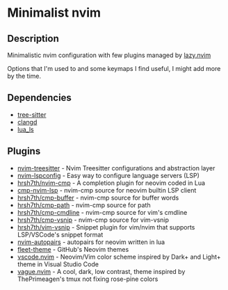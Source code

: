 # Minimalist nvim

## Description

Minimalistic nvim configuration with few plugins managed by [lazy.nvim](https://github.com/folke/lazy.nvim)

Options that I'm used to and some keymaps I find useful, I might add more by the time.

## Dependencies

- [tree-sitter](https://tree-sitter.github.io/tree-sitter/)
- [clangd](https://clangd.llvm.org/)
- [lua_ls](https://github.com/LuaLS/lua-language-server)

## Plugins

- [nvim-treesitter](https://github.com/nvim-treesitter/nvim-treesitter) - Nvim Treesitter configurations and abstraction layer
- [nvim-lspconfig](https://github.com/neovim/nvim-lspconfig) - Easy way to configure language servers (LSP)
- [hrsh7th/nvim-cmp](https://github.com/hrsh7th/nvim-cmp) - A completion plugin for neovim coded in Lua
- [cmp-nvim-lsp](https://github.com/hrsh7th/cmp-nvim-lsp) - nvim-cmp source for neovim builtin LSP client 
- [hrsh7th/cmp-buffer](https://github.com/hrsh7th/cmp-buffer) - nvim-cmp source for buffer words
- [hrsh7th/cmp-path](https://github.com/hrsh7th/cmp-path) - nvim-cmp source for path
- [hrsh7th/cmp-cmdline](https://github.com/hrsh7th/cmp-cmdline) - nvim-cmp source for vim's cmdline 
- [hrsh7th/cmp-vsnip](https://github.com/hrsh7th/cmp-vsnip) - nvim-cmp source for vim-vsnip
- [hrsh7th/vim-vsnip](https://github.com/hrsh7th/vim-vsnip) - Snippet plugin for vim/nvim that supports LSP/VSCode's snippet format
- [nvim-autopairs](https://github.com/windwp/nvim-autopairs) -  autopairs for neovim written in lua
- [fleet-theme](https://github.com/projekt0n/github-nvim-theme) - GitHub's Neovim themes
- [vscode.nvim](https://github.com/Mofiqul/vscode.nvim) - Neovim/Vim color scheme inspired by Dark+ and Light+ theme in Visual Studio Code
- [vague.nvim](https://github.com/vague2k/vague.nvim) - A cool, dark, low contrast, theme inspired by ThePrimeagen's tmux not fixing rose-pine colors
